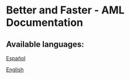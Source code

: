 # Better and Faster - AML Documentation

## Available languages:

[Español](Readme.es.md)

[English](Readme.en.md)
